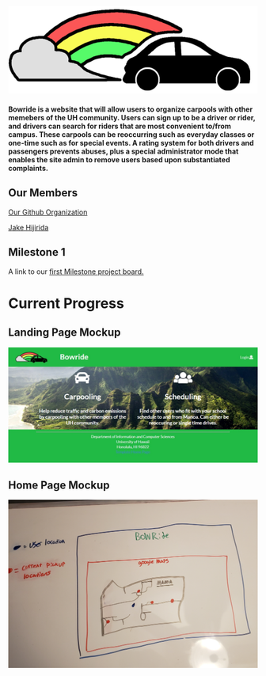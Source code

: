 <img src="doc/bowride-logo-small.png">

#### Bowride is a website that will allow users to organize carpools with other memebers of the UH community. Users can sign up to be a driver or rider, and drivers can search for riders that are most convenient to/from campus. These carpools can be reoccurring such as everyday classes or one-time such as for special events. A rating system for both drivers and passengers prevents abuses, plus a special administrator mode that enables the site admin to remove users based upon substantiated complaints.

## Our Members
[Our Github Organization](https://github.com/bowride)

[Jake Hijirida](https://github.com/JakeHiji)


## Milestone 1
A link to our [first Milestone project board.](https://github.com/bowride/bowride/projects/1)

# Current Progress

## Landing Page Mockup
<img src="doc/landing-mockup.jpg">

## Home Page Mockup
<img src="doc/logged-in-user-mockup.jpg">
